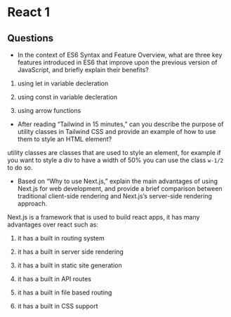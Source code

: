 # React 1

## Questions

- In the context of ES6 Syntax and Feature Overview, what are three key features introduced in ES6 that improve upon the previous version of JavaScript, and briefly explain their benefits?

1. using let in variable decleration

2. using const in variable decleration

3. using arrow functions

- After reading “Tailwind in 15 minutes,” can you describe the purpose of utility classes in Tailwind CSS and provide an example of how to use them to style an HTML element?

utility classes are classes that are used to style an element, for example if you want to style a div to have a width of 50% you can use the class `w-1/2` to do so. 

- Based on “Why to use Next.js,” explain the main advantages of using Next.js for web development, and provide a brief comparison between traditional client-side rendering and Next.js’s server-side rendering approach.

Next.js is a framework that is used to build react apps, it has many advantages over react such as:

1. it has a built in routing system

2. it has a built in server side rendering

3. it has a built in static site generation

4. it has a built in API routes

5. it has a built in file based routing

6. it has a built in CSS support


